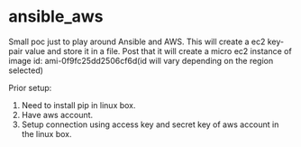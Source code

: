# ansible_aws
Small poc just to play around Ansible and AWS.
This will create a ec2 key-pair value and store it in a file. Post that it will create a micro ec2 instance of image id: ami-0f9fc25dd2506cf6d(id will vary depending on the region selected)


Prior setup:
1. Need to install pip in linux box.
2. Have aws account.
3. Setup connection using access key and secret key of aws account in the linux box.
